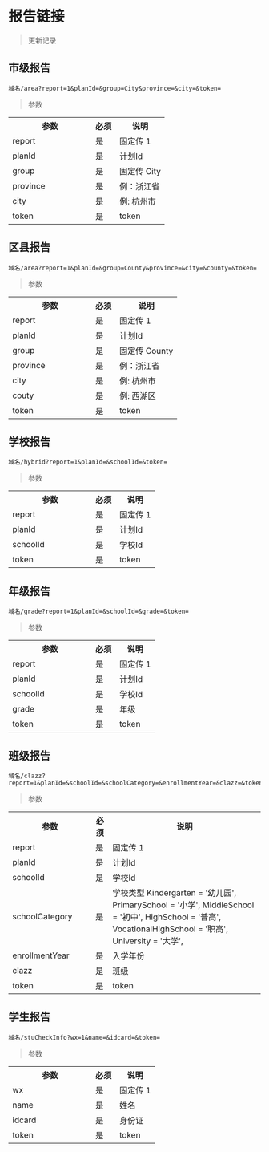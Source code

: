 # 报告链接
> 更新记录

## 市级报告

```
域名/area?report=1&planId=&group=City&province=&city=&token=
```
> 参数 
<table>
    <tr>
        <th style="width:150px;">参数</th>
        <th>必须</th>
        <th>说明</th>
    </tr>
    <tr>
        <td>report</td>
        <td>是</td>
        <td>固定传 1</td>
    </tr>
    <tr>
        <td>planId</td>
        <td>是</td>
        <td>计划Id</td>
    </tr>
    <tr>
        <td>group</td>
        <td>是</td>
        <td>固定传 City</td>
    </tr>
    <tr>
        <td>province</td>
        <td>是</td>
        <td>例：浙江省</td>
    </tr>
    <tr>
        <td>city</td>
        <td>是</td>
        <td>例: 杭州市</td>
    </tr>
    <tr>
        <td>token</td>
        <td>是</td>
        <td>token</td>
    </tr>
</table>

## 区县报告

```
域名/area?report=1&planId=&group=County&province=&city=&county=&token=
```
> 参数 
<table>
    <tr>
        <th style="width:150px;">参数</th>
        <th>必须</th>
        <th>说明</th>
    </tr>
    <tr>
        <td>report</td>
        <td>是</td>
        <td>固定传 1</td>
    </tr>
    <tr>
        <td>planId</td>
        <td>是</td>
        <td>计划Id</td>
    </tr>
    <tr>
        <td>group</td>
        <td>是</td>
        <td>固定传 County</td>
    </tr>
    <tr>
        <td>province</td>
        <td>是</td>
        <td>例：浙江省</td>
    </tr>
    <tr>
        <td>city</td>
        <td>是</td>
        <td>例: 杭州市</td>
    </tr>
    <tr>
        <td>couty</td>
        <td>是</td>
        <td>例: 西湖区</td>
    </tr>
    <tr>
        <td>token</td>
        <td>是</td>
        <td>token</td>
    </tr>
</table>

## 学校报告

```
域名/hybrid?report=1&planId=&schoolId=&token=
```
> 参数 
<table>
    <tr>
        <th style="width:150px;">参数</th>
        <th>必须</th>
        <th>说明</th>
    </tr>
    <tr>
        <td>report</td>
        <td>是</td>
        <td>固定传 1</td>
    </tr>
    <tr>
        <td>planId</td>
        <td>是</td>
        <td>计划Id</td>
    </tr>
    <tr>
        <td>schoolId</td>
        <td>是</td>
        <td>学校Id</td>
    </tr>
    <tr>
        <td>token</td>
        <td>是</td>
        <td>token</td>
    </tr>
</table>

## 年级报告

```
域名/grade?report=1&planId=&schoolId=&grade=&token=
```
> 参数 
<table>
    <tr>
        <th style="width:150px;">参数</th>
        <th>必须</th>
        <th>说明</th>
    </tr>
    <tr>
        <td>report</td>
        <td>是</td>
        <td>固定传 1</td>
    </tr>
    <tr>
        <td>planId</td>
        <td>是</td>
        <td>计划Id</td>
    </tr>
    <tr>
        <td>schoolId</td>
        <td>是</td>
        <td>学校Id</td>
    </tr>
    <tr>
        <td>grade</td>
        <td>是</td>
        <td>年级</td>
    </tr>
    <tr>
        <td>token</td>
        <td>是</td>
        <td>token</td>
    </tr>
</table>

## 班级报告

```
域名/clazz?report=1&planId=&schoolId=&schoolCategory=&enrollmentYear=&clazz=&token=
```
> 参数 
<table>
    <tr>
        <th style="width:150px;">参数</th>
        <th>必须</th>
        <th>说明</th>
    </tr>
    <tr>
        <td>report</td>
        <td>是</td>
        <td>固定传 1</td>
    </tr>
    <tr>
        <td>planId</td>
        <td>是</td>
        <td>计划Id</td>
    </tr>
    <tr>
        <td>schoolId</td>
        <td>是</td>
        <td>学校Id</td>
    </tr>
    <tr>
        <td>schoolCategory</td>
        <td>是</td>
        <td>
            学校类型
            Kindergarten = '幼儿园',
            PrimarySchool = '小学',
            MiddleSchool = '初中',
            HighSchool = '普高',
            VocationalHighSchool = '职高',
            University = '大学',
        </td>
    </tr>
    <tr>
        <td>enrollmentYear</td>
        <td>是</td>
        <td>入学年份</td>
    </tr>
    <tr>
        <td>clazz</td>
        <td>是</td>
        <td>班级</td>
    </tr>
    <tr>
        <td>token</td>
        <td>是</td>
        <td>token</td>
    </tr>
</table>

## 学生报告

```
域名/stuCheckInfo?wx=1&name=&idcard=&token=
```
> 参数 
<table>
    <tr>
        <th style="width:150px;">参数</th>
        <th>必须</th>
        <th>说明</th>
    </tr>
    <tr>
        <td>wx</td>
        <td>是</td>
        <td>固定传 1</td>
    </tr>
    <tr>
        <td>name</td>
        <td>是</td>
        <td>姓名</td>
    </tr>
    <tr>
        <td>idcard</td>
        <td>是</td>
        <td>身份证</td>
    </tr>
    <tr>
        <td>token</td>
        <td>是</td>
        <td>token</td>
    </tr>
</table>


